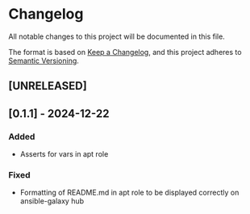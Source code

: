 # Changelog

All notable changes to this project will be documented in this file.

The format is based on [Keep a Changelog](https://keepachangelog.com/en/1.1.0/),
and this project adheres to [Semantic Versioning](https://semver.org/spec/v2.0.0.html).

## [UNRELEASED]



## [0.1.1] - 2024-12-22

### Added

- Asserts for vars in apt role

### Fixed

- Formatting of README.md in apt role to be displayed correctly on ansible-galaxy hub
